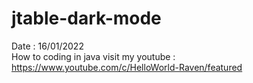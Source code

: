 # jtable-dark-mode
Date : 16/01/2022<br/>
How to coding in java
visit my youtube : https://www.youtube.com/c/HelloWorld-Raven/featured
<br/><br/>
